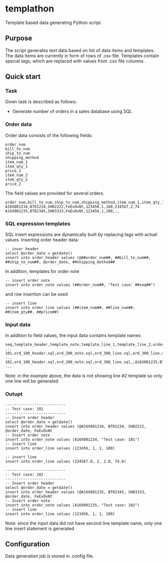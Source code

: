 # templathon
Template based data generating Python script.

## Purpose
The script generates text data based on list of data items and templates.
The data items are currently in form of rows of .csv file.
Templates contain special tags, which are replaced with values from .csv file columns.

## Quick start

### Task
Given task is described as follows:
- Generate number of orders in a sales database using SQL  

### Order data
Order data consists of the following fields:
```
order_num	
bill_to_num	
ship_to_num	
shipping_method	
item_num_1	
item_qty_1	
price_1	
item_num_2	
item_qty_2	
price_2
```
The field values are provided for several orders.
```
order_num,bill_to_num,ship_to_num,shipping_method,item_num_1,item_qty_1,price_1,item_num_2,item_qty_2,price_2
A16X001234,BT01234,SH02222,FeExOvNt,123456,1,100,234567,2,74
A16X001235,BT02345,SH03333,FeExOvNt,123456,1,100,,,
```

### SQL expression templates
SQL insert expressions are dynamically built by replacing tags with actual values.
Inserting order header data:
```
-- inser header
select @order_date = getdate()
insert into order_header values (@##order_num##, ##bill_to_num##, ##ship_to_num##, @order_date, ##shipping_method##
```
In addition, templates for order note 
```
-- insert order note
insert into order_note values (##order_num##, "Test case: ##seq##")
```
and row insertion can be used
```
-- insert line
insert into order_line values (##item_num##, ##line_num##, ##item_qty##, ##price##)
```

### Input data
In addition to field values, the input data contains template names
```
seq,template_header,template_note,template_line_1,template_line_2,order_num,bill_to_num ...
101,ord_100_header.sql,ord_200_note.sql,ord_300_line.sql,ord_300_line.sql,A16X001234,BT01234 ...
102,ord_100_header.sql,ord_200_note.sql,ord_300_line.sql,,A16X001235,BT02345 ...
```
Note: in the example above, the data is not showing line #2 template so only one line will be generated

### Outupt

```
---------------------------
-- Test case: 101
---------------------------
-- Insert order header
select @order_date = getdate()
insert into order_header values (@A16X001234, BT01234, SH02222, @order_date, FeExOvNt
-- Insert order note
insert into order_note values (A16X001234, "Test case: 101")
-- insert line
insert into order_line values (123456, 1, 1, 100)

-- insert line
insert into order_line values (234567.0, 2, 2.0, 74.0)

---------------------------
-- Test case: 102
---------------------------
-- Insert order header
select @order_date = getdate()
insert into order_header values (@A16X001235, BT02345, SH03333, @order_date, FeExOvNt
-- Insert order note
insert into order_note values (A16X001235, "Test case: 102")
-- insert line
insert into order_line values (123456, 1, 1, 100)
```
Note: since the input data did not have second line template name, only one line insert statement is generated

## Configuration
Data generation job is stored in .config file.

